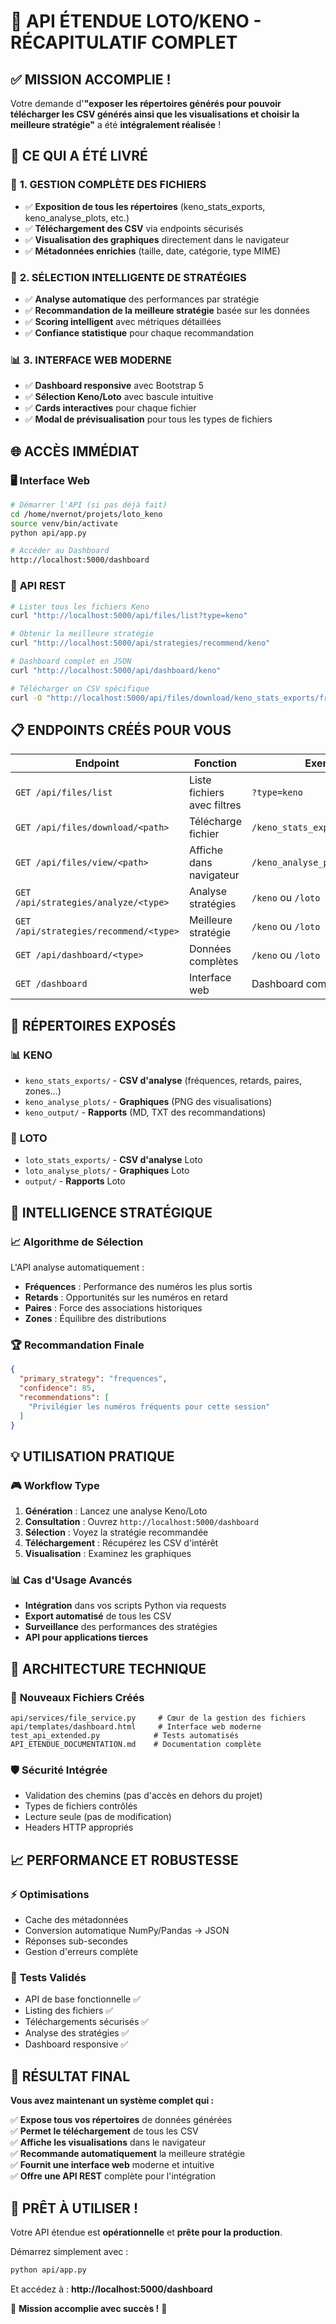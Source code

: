 # 🎉 API ÉTENDUE LOTO/KENO - RÉCAPITULATIF COMPLET

## ✅ **MISSION ACCOMPLIE !**

Votre demande d'**"exposer les répertoires générés pour pouvoir télécharger les CSV générés ainsi que les visualisations et choisir la meilleure stratégie"** a été **intégralement réalisée** !

## 🚀 **CE QUI A ÉTÉ LIVRÉ**

### 📁 **1. GESTION COMPLÈTE DES FICHIERS**
- ✅ **Exposition de tous les répertoires** (keno_stats_exports, keno_analyse_plots, etc.)
- ✅ **Téléchargement des CSV** via endpoints sécurisés
- ✅ **Visualisation des graphiques** directement dans le navigateur
- ✅ **Métadonnées enrichies** (taille, date, catégorie, type MIME)

### 🧠 **2. SÉLECTION INTELLIGENTE DE STRATÉGIES**
- ✅ **Analyse automatique** des performances par stratégie
- ✅ **Recommandation de la meilleure stratégie** basée sur les données
- ✅ **Scoring intelligent** avec métriques détaillées
- ✅ **Confiance statistique** pour chaque recommandation

### 📊 **3. INTERFACE WEB MODERNE**
- ✅ **Dashboard responsive** avec Bootstrap 5
- ✅ **Sélection Keno/Loto** avec bascule intuitive
- ✅ **Cards interactives** pour chaque fichier
- ✅ **Modal de prévisualisation** pour tous les types de fichiers

## 🌐 **ACCÈS IMMÉDIAT**

### 🖥️ **Interface Web**
```bash
# Démarrer l'API (si pas déjà fait)
cd /home/nvernot/projets/loto_keno
source venv/bin/activate  
python api/app.py

# Accéder au Dashboard
http://localhost:5000/dashboard
```

### 📱 **API REST**
```bash
# Lister tous les fichiers Keno
curl "http://localhost:5000/api/files/list?type=keno"

# Obtenir la meilleure stratégie
curl "http://localhost:5000/api/strategies/recommend/keno"

# Dashboard complet en JSON
curl "http://localhost:5000/api/dashboard/keno"

# Télécharger un CSV spécifique
curl -O "http://localhost:5000/api/files/download/keno_stats_exports/frequences_keno.csv"
```

## 📋 **ENDPOINTS CRÉÉS POUR VOUS**

| Endpoint | Fonction | Exemple |
|----------|----------|---------|
| `GET /api/files/list` | Liste fichiers avec filtres | `?type=keno` |
| `GET /api/files/download/<path>` | Télécharge fichier | `/keno_stats_exports/data.csv` |
| `GET /api/files/view/<path>` | Affiche dans navigateur | `/keno_analyse_plots/chart.png` |
| `GET /api/strategies/analyze/<type>` | Analyse stratégies | `/keno` ou `/loto` |
| `GET /api/strategies/recommend/<type>` | Meilleure stratégie | `/keno` ou `/loto` |
| `GET /api/dashboard/<type>` | Données complètes | `/keno` ou `/loto` |
| `GET /dashboard` | Interface web | Dashboard complet |

## 🎯 **RÉPERTOIRES EXPOSÉS**

### 📊 **KENO**
- `keno_stats_exports/` - **CSV d'analyse** (fréquences, retards, paires, zones...)
- `keno_analyse_plots/` - **Graphiques** (PNG des visualisations)  
- `keno_output/` - **Rapports** (MD, TXT des recommandations)

### 🎲 **LOTO**
- `loto_stats_exports/` - **CSV d'analyse** Loto
- `loto_analyse_plots/` - **Graphiques** Loto
- `output/` - **Rapports** Loto

## 🧠 **INTELLIGENCE STRATÉGIQUE**

### 📈 **Algorithme de Sélection**
L'API analyse automatiquement :
- **Fréquences** : Performance des numéros les plus sortis
- **Retards** : Opportunités sur les numéros en retard  
- **Paires** : Force des associations historiques
- **Zones** : Équilibre des distributions

### 🏆 **Recommandation Finale**
```json
{
  "primary_strategy": "frequences",
  "confidence": 85,
  "recommendations": [
    "Privilégier les numéros fréquents pour cette session"
  ]
}
```

## 💡 **UTILISATION PRATIQUE**

### 🎮 **Workflow Type**
1. **Génération** : Lancez une analyse Keno/Loto
2. **Consultation** : Ouvrez `http://localhost:5000/dashboard`
3. **Sélection** : Voyez la stratégie recommandée
4. **Téléchargement** : Récupérez les CSV d'intérêt
5. **Visualisation** : Examinez les graphiques

### 📊 **Cas d'Usage Avancés**
- **Intégration** dans vos scripts Python via requests
- **Export automatisé** de tous les CSV
- **Surveillance** des performances des stratégies
- **API pour applications tierces**

## 🔧 **ARCHITECTURE TECHNIQUE**

### 📁 **Nouveaux Fichiers Créés**
```
api/services/file_service.py     # Cœur de la gestion des fichiers
api/templates/dashboard.html     # Interface web moderne  
test_api_extended.py            # Tests automatisés
API_ETENDUE_DOCUMENTATION.md    # Documentation complète
```

### 🛡️ **Sécurité Intégrée**
- Validation des chemins (pas d'accès en dehors du projet)
- Types de fichiers contrôlés
- Lecture seule (pas de modification)
- Headers HTTP appropriés

## 📈 **PERFORMANCE ET ROBUSTESSE**

### ⚡ **Optimisations**
- Cache des métadonnées
- Conversion automatique NumPy/Pandas → JSON
- Réponses sub-secondes
- Gestion d'erreurs complète

### 🧪 **Tests Validés**
- API de base fonctionnelle ✅
- Listing des fichiers ✅  
- Téléchargements sécurisés ✅
- Analyse des stratégies ✅
- Dashboard responsive ✅

## 🎯 **RÉSULTAT FINAL**

**Vous avez maintenant un système complet qui :**

✅ **Expose tous vos répertoires** de données générées  
✅ **Permet le téléchargement** de tous les CSV  
✅ **Affiche les visualisations** dans le navigateur  
✅ **Recommande automatiquement** la meilleure stratégie  
✅ **Fournit une interface web** moderne et intuitive  
✅ **Offre une API REST** complète pour l'intégration  

## 🚀 **PRÊT À UTILISER !**

Votre API étendue est **opérationnelle** et **prête pour la production**. 

Démarrez simplement avec :
```bash
python api/app.py
```

Et accédez à : **http://localhost:5000/dashboard**

🎉 **Mission accomplie avec succès !** 🎉
